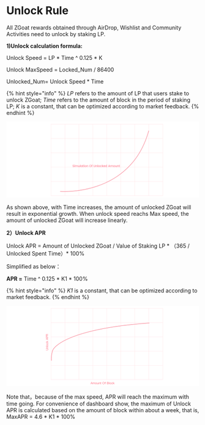 # Unlock Rule

All ZGoat rewards obtained through AirDrop, Wishlist and Community Activities need to unlock by staking LP.

**1\)Unlock calculation formula:**

Unlock Speed = LP \* Time ^ 0.125 \*  K

Unlock MaxSpeed = Locked\_Num / 86400

Unlocked\_Num= Unlock Speed \* Time

{% hint style="info" %}
_LP_ refers to the amount of LP that users stake to unlock ZGoat; _Time_ refers to the amount of block in the period of staking LP; _K_ is a constant, that can be optimized according to market feedback.
{% endhint %}

![Unlocked\_Num Simulation](../.gitbook/assets/unlocked_num-simulation.png)

As shown above, with Time increases, the amount of unlocked ZGoat will result in exponential growth. When unlock speed reachs Max speed, the amount of unlocked ZGoat will increase linearly.



**2）Unlock APR**

Unlock APR = Amount of Unlocked ZGoat / Value of Staking LP  \* （365 / Unlocked Spent Time）\* 100%

Simplified as below：

**APR =** Time ^ 0.125 \*  K1 \* 100%

{% hint style="info" %}
_K1_ is a constant, that can be optimized according to market feedback.
{% endhint %}

![](../.gitbook/assets/simulation-of-unlock-apr.png)

Note that，because of the max speed, APR will reach the maximum with time going. For convenience of dashboard show, the maximum of Unlock APR is calculated based on the amount of block within about a week, that is, MaxAPR = 4.6 \* K1 \* 100%



